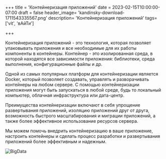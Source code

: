 +++
title = 'Контейнеризация приложений'
date = 2023-02-15T10:00:00-07:00
draft = false
header_image= 'kandinsky-download-1711543335567.png'
description= 'Контейнеризация приложений'
tags= ['vit', 'вАйТи']

+++

Контейнеризация приложений - это технология, которая позволяет упаковывать приложения и все необходимые для их работы компоненты в контейнеры. Контейнер - это изолированная среда, в которой находятся все зависимости приложения: библиотеки, среда выполнения, конфигурационные файлы и др.

Одной из самых популярных платформ для контейнеризации является Docker, который позволяет создавать, управлять и разворачивать контейнеры на любом сервере. С помощью контейнеризации приложения могут быть запускаться в любой среде, будь то локальный компьютер, облачная инфраструктура или дата-центр.

Преимущества контейнеризации включают в себя упрощение развертывания приложений, изоляцию приложений друг от друга, возможность быстрого масштабирования и миграции приложений, а также более эффективное использование ресурсов сервера.

Мы можем помочь внедрить контейнеризацию в ваше приложение, настроить контейнеры и сделать процесс разработки и развертывания приложений более эффективным и надежным.

![BigData](kandinsky-download-1711543335567.png)